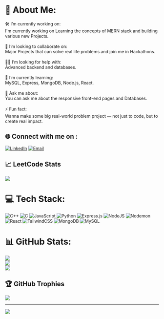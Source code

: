 # 💫 About Me:
🛠️ I’m currently working on:<br>I'm currently working on Learning the concepts of MERN stack and building various new Projects.<br><br>🤝 I’m looking to collaborate on:<br>Major Projects that can solve real life problems and join me in Hackathons.<br><br>🙋‍♂️ I’m looking for help with:<br>Advanced backend and databases.<br><br>🌱 I’m currently learning:<br>MySQL, Express, MongoDB, Node.js, React.<br><br>💬 Ask me about:<br>You can ask me about the responsive front-end pages and Databases.<br><br>⚡ Fun fact:<br>Wanna make some big real-world problem project — not just to code, but to create real impact.

## 🌐 Connect with me on :
[![LinkedIn](https://img.shields.io/badge/LinkedIn-%230077B5.svg?logo=linkedin&logoColor=white)](https://linkedin.com/in/prabhat-prajapati-6502382a8) 
[![Email](https://img.shields.io/badge/Email-D14836?logo=gmail&logoColor=white)](mailto:prabhatprajapati988@gmail.com) 

## 📈 LeetCode Stats  
![](https://leetcard.jacoblin.cool/prabhatprajapati1?theme=light,unicorn)


# 💻 Tech Stack:
![C++](https://img.shields.io/badge/c++-%2300599C.svg?style=for-the-badge&logo=c%2B%2B&logoColor=white) ![C](https://img.shields.io/badge/c-%2300599C.svg?style=for-the-badge&logo=c&logoColor=white) ![JavaScript](https://img.shields.io/badge/javascript-%23323330.svg?style=for-the-badge&logo=javascript&logoColor=%23F7DF1E) ![Python](https://img.shields.io/badge/python-3670A0?style=for-the-badge&logo=python&logoColor=ffdd54) ![Express.js](https://img.shields.io/badge/express.js-%23404d59.svg?style=for-the-badge&logo=express&logoColor=%2361DAFB) ![NodeJS](https://img.shields.io/badge/node.js-6DA55F?style=for-the-badge&logo=node.js&logoColor=white) ![Nodemon](https://img.shields.io/badge/NODEMON-%23323330.svg?style=for-the-badge&logo=nodemon&logoColor=%BBDEAD) ![React](https://img.shields.io/badge/react-%2320232a.svg?style=for-the-badge&logo=react&logoColor=%2361DAFB) ![TailwindCSS](https://img.shields.io/badge/tailwindcss-%2338B2AC.svg?style=for-the-badge&logo=tailwind-css&logoColor=white) ![MongoDB](https://img.shields.io/badge/MongoDB-%234ea94b.svg?style=for-the-badge&logo=mongodb&logoColor=white) ![MySQL](https://img.shields.io/badge/mysql-4479A1.svg?style=for-the-badge&logo=mysql&logoColor=white)
# 📊 GitHub Stats:
![](https://github-readme-stats.vercel.app/api?username=prabhatp219&theme=dark&hide_border=false&include_all_commits=false&count_private=false)<br/>
![](https://nirzak-streak-stats.vercel.app/?user=prabhatp219&theme=dark&hide_border=false)<br/>
![](https://github-readme-stats.vercel.app/api/top-langs/?username=prabhatp219&theme=dark&hide_border=false&include_all_commits=false&count_private=false&layout=compact)

## 🏆 GitHub Trophies
![](https://github-profile-trophy.vercel.app/?username=prabhatp219&theme=radical&no-frame=false&no-bg=true&margin-w=4)

---
[![](https://visitcount.itsvg.in/api?id=prabhatp219&icon=0&color=0)](https://visitcount.itsvg.in)

<!-- Proudly created with GPRM ( https://gprm.itsvg.in ) -->
